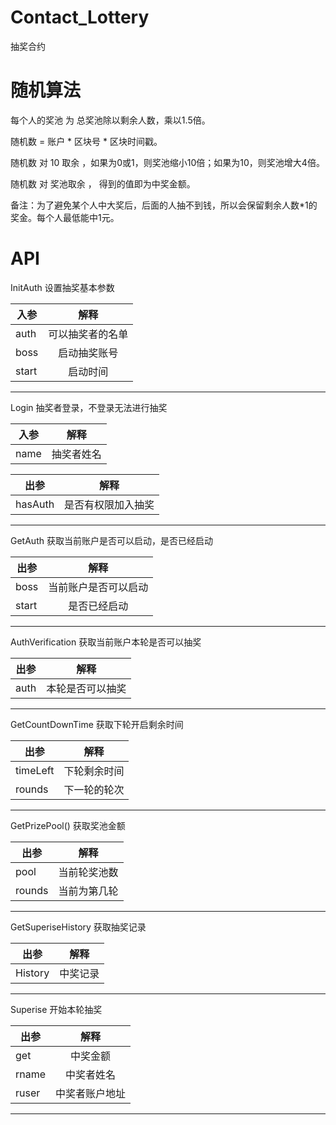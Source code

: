 # Contact_Lottery
抽奖合约

# 随机算法
每个人的奖池 为 总奖池除以剩余人数，乘以1.5倍。

随机数 = 账户 * 区块号 * 区块时间戳。

随机数 对 10 取余 ，如果为0或1，则奖池缩小10倍；如果为10，则奖池增大4倍。

随机数 对 奖池取余 ， 得到的值即为中奖金额。

备注：为了避免某个人中大奖后，后面的人抽不到钱，所以会保留剩余人数*1的奖金。每个人最低能中1元。

# API
InitAuth  设置抽奖基本参数

入参|解释
---|:--:
auth|可以抽奖者的名单
boss|启动抽奖账号
start|启动时间
---

Login 抽奖者登录，不登录无法进行抽奖

入参|解释
---|:--:
name|抽奖者姓名

出参|解释
---|:--:
hasAuth|是否有权限加入抽奖
---

GetAuth 获取当前账户是否可以启动，是否已经启动

出参|解释
---|:--:
boss|当前账户是否可以启动
start|是否已经启动
---

AuthVerification 获取当前账户本轮是否可以抽奖

出参|解释
---|:--:
auth|本轮是否可以抽奖
---

GetCountDownTime 获取下轮开启剩余时间

出参|解释
---|:--:
timeLeft|下轮剩余时间
rounds|下一轮的轮次
---

GetPrizePool() 获取奖池金额

出参|解释
---|:--:
pool|当前轮奖池数
rounds|当前为第几轮
---

GetSuperiseHistory 获取抽奖记录

出参|解释
---|:--:
History|中奖记录
---

Superise 开始本轮抽奖

出参|解释
---|:--:
get|中奖金额
rname|中奖者姓名
ruser|中奖者账户地址
---
